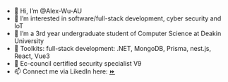 - 👋 Hi, I’m @Alex-Wu-AU
- 👀 I’m interested in software/full-stack development, cyber security and IoT
- 🌱 I’m a 3rd year undergraduate student of Computer Science at Deakin University
- 🧰 Toolkits: full-stack development: .NET, MongoDB, Prisma, nest.js, React, Vue3
- 🔰 Ec-council certified security specialist V9
- 📫 Connect me via LikedIn here: [:fast_forward:](www.linkedin.com/in/alex-wu-21b06a20a) 
